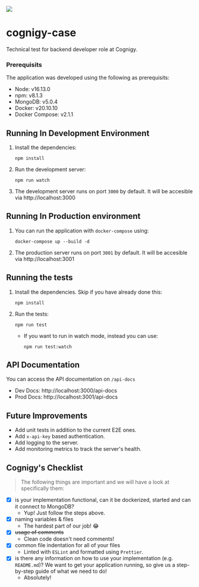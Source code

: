 ![](https://github.com/malsioufi/cognigy-case/workflows/Tests/badge.svg)

# cognigy-case

Technical test for backend developer role at Cognigy.

### Prerequisits

The application was developed using the following as prerequisits:

* Node: v16.13.0
* npm: v8.1.3
* MongoDB: v5.0.4
* Docker: v20.10.10
* Docker Compose: v2.1.1

## Running In Development Environment

1. Install the dependencies:
   ```
   npm install
   ```
2. Run the development server:
   ```
   npm run watch
   ```
3. The development server runs on port `3000` by default. It will be accesible via http://localhost:3000

## Running In Production environment

1. You can run the application with `docker-compose` using:

   ```
   docker-compose up --build -d
   ```

2. The production server runs on port `3001` by default. It will be accesible via http://localhost:3001


## Running the tests

1. Install the dependencies. Skip if you have already done this:
   ```
   npm install
   ```
2. Run the tests:
   ```
   npm run test
   ```
   * If you want to run in watch mode, instead you can use:
        ```
        npm run test:watch
        ```

## API Documentation

You can access the API documentation on `/api-docs`

* Dev Docs: http://localhost:3000/api-docs
* Prod Docs: http://localhost:3001/api-docs

## Future Improvements

* Add unit tests in addition to the current E2E ones.
* Add `x-api-key` based authentication.
* Add logging to the server.
* Add monitoring metrics to track the server's health.


## Cognigy's Checklist

> The following things are important and we will have a look at specifically them:

* [x] is your implementation functional, can it be dockerized, started and can it connect to MongoDB?
  * Yup! Just follow the steps above.
* [x] naming variables & files
  * The hardest part of our job! 😂
* [x] ~~usage of comments~~
  * Clean code doesn't need comments!
* [x] common file indentation for all of your files
  * Linted with `ESLint` and formatted using `Prettier`.
* [x] is there any information on how to use your implementation (e.g. `README.md`)? We want to get your application running, so give us a step-by-step guide of what we need to do!
  * Absolutely!